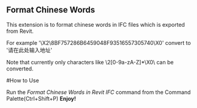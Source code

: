 ## Format Chinese Words
This extension is to format chinese words in IFC files which is exported from Revit.

For example
'\X2\8BF757286B6459048F93516557305740\X0\' convert to '请在此处输入地址'

Note that currently only characters like \2\[0-9a-zA-Z]*\X0\ can be converted.


#How to Use

Run the _Format Chinese Words in Revit IFC_ command from the Command Palette(Ctrl+Shift+P)
**Enjoy!**
